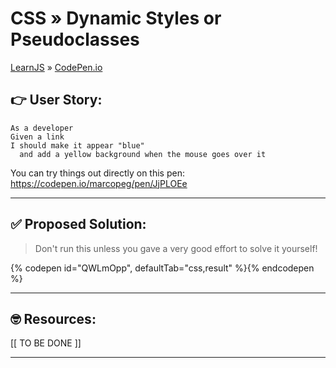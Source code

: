 # CSS » Dynamic Styles or Pseudoclasses
[LearnJS](../../../README.md) » [CodePen.io](../README.md)

## 👉 User Story:

```
As a developer
Given a link
I should make it appear "blue"
  and add a yellow background when the mouse goes over it
```

You can try things out directly on this pen:  
https://codepen.io/marcopeg/pen/JjPLOEe

---



## ✅ Proposed Solution:

> Don't run this unless you gave a very good effort to solve it yourself!

{% codepen id="QWLmOpp", defaultTab="css,result" %}{% endcodepen %}


---

## 🤓 Resources:

[[ TO BE DONE ]]

---




[1]: https://css-tricks.com/the-difference-between-id-and-class/
